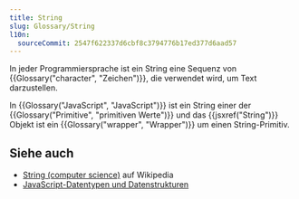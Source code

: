 ```yaml
---
title: String
slug: Glossary/String
l10n:
  sourceCommit: 2547f622337d6cbf8c3794776b17ed377d6aad57
---
```


In jeder Programmiersprache ist ein String eine Sequenz von {{Glossary("character", "Zeichen")}}, die verwendet wird, um Text darzustellen.

In {{Glossary("JavaScript", "JavaScript")}} ist ein String einer der {{Glossary("Primitive", "primitiven Werte")}} und das {{jsxref("String")}} Objekt ist ein {{Glossary("wrapper", "Wrapper")}} um einen String-Primitiv.

## Siehe auch

- [String (computer science)](<https://en.wikipedia.org/wiki/String_(computer_science)>) auf Wikipedia
- [JavaScript-Datentypen und Datenstrukturen](/de/docs/Web/JavaScript/Guide/Data_structures#string_type)
